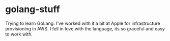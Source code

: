 # golang-stuff
Trying to learn GoLang. I've worked with it a bit at Apple for infrastructure provisioning in AWS. I fell in love with the language, its so graceful and easy to work with.
